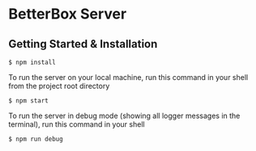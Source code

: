 # BetterBox Server

## Getting Started & Installation

```
$ npm install
```

To run the server on your local machine, run this command in your shell from the project root directory
```
$ npm start
```

To run the server in debug mode (showing all logger messages in the terminal), run this command in your shell
```
$ npm run debug
```

